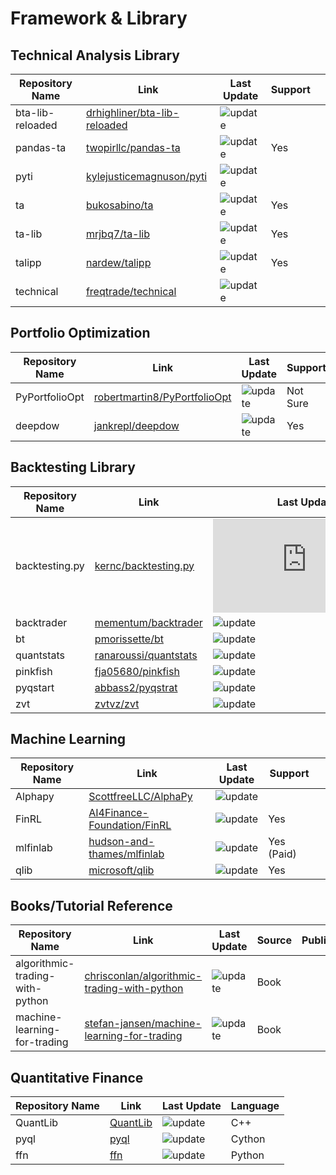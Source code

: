 # Framework & Library

## Technical Analysis Library

| Repository Name  | Link                                                                            | Last Update                                                                        | Support |     |
| ---------------- | ------------------------------------------------------------------------------- | ---------------------------------------------------------------------------------- | ------- | --- |
| bta-lib-reloaded | [drhighliner/bta-lib-reloaded](https://github.com/drhighliner/bta-lib-reloaded) | ![update](https://img.shields.io/github/last-commit/drhighliner/bta-lib-reloaded) |         |     |
| pandas-ta        | [twopirllc/pandas-ta](https://github.com/twopirllc/pandas-ta)                   | ![update](https://img.shields.io/github/last-commit/twopirllc/pandas-ta)           | Yes     |     |
| pyti             | [kylejusticemagnuson/pyti](https://github.com/kylejusticemagnuson/pyti)         | ![update](https://img.shields.io/github/last-commit/kylejusticemagnuson/pyti)      |         |     |
| ta               | [bukosabino/ta](https://github.com/bukosabino/ta)                               | ![update](https://img.shields.io/github/last-commit/bukosabino/ta)                 | Yes     |     |
| ta-lib           | [mrjbq7/ta-lib](https://github.com/mrjbq7/ta-lib)                               | ![update](https://img.shields.io/github/last-commit/mrjbq7/ta-lib)                 | Yes     |     |
| talipp           | [nardew/talipp](https://github.com/nardew/talipp)                               | ![update](https://img.shields.io/github/last-commit/nardew/talipp)                 | Yes     |     |
| technical        | [freqtrade/technical](https://github.com/freqtrade/technical)                   | ![update](https://img.shields.io/github/last-commit/freqtrade/technical)           |         |     |

## Portfolio Optimization

| Repository Name | Link                                                                            | Last Update                                                                       | Support  |     |
| --------------- | ------------------------------------------------------------------------------- | --------------------------------------------------------------------------------- | -------- | --- |
| PyPortfolioOpt  | [robertmartin8/PyPortfolioOpt](https://github.com/robertmartin8/PyPortfolioOpt) | ![update](https://img.shields.io/github/last-commit/robertmartin8/PyPortfolioOpt) | Not Sure |     |
| deepdow         | [jankrepl/deepdow](https://github.com/jankrepl/deepdow)                         | ![update](https://img.shields.io/github/last-commit/jankrepl/deepdow)             | Yes      |     |

## Backtesting Library

| Repository Name | Link                                                              | Last Update                                                                | Support |     |
| --------------- | ----------------------------------------------------------------- | -------------------------------------------------------------------------- | ------- | --- |
| backtesting.py  | [kernc/backtesting.py](https://github.com/kernc/backtesting.py)   | ![update](https://img.shields.io/github/last-commit/kernc/backtesting.py)  | Yes     |     |
| backtrader      | [mementum/backtrader](https://github.com/mementum/backtrader)     | ![update](https://img.shields.io/github/last-commit/mementum/backtrader)   | Yes     |     |
| bt              | [pmorissette/bt](https://github.com/pmorissette/bt)               | ![update](https://img.shields.io/github/last-commit/pmorissette/bt)        | Yes     |     |
| quantstats      | [ranaroussi/quantstats](https://github.com/ranaroussi/quantstats) | ![update](https://img.shields.io/github/last-commit/ranaroussi/quantstats) | Maybe   |     |
| pinkfish        | [fja05680/pinkfish](https://github.com/fja05680/pinkfish)         | ![update](https://img.shields.io/github/last-commit/fja05680/pinkfish)     | Yes     |     |
| pyqstart        | [abbass2/pyqstrat](https://github.com/abbass2/pyqstrat)           | ![update](https://img.shields.io/github/last-commit/abbass2/pyqstrat)      | Yes     |     |
| zvt             | [zvtvz/zvt](https://github.com/zvtvz/zvt)                         | ![update](https://img.shields.io/github/last-commit/zvtvz/zvt)             | Yes     |     |


## Machine Learning

| Repository Name | Link                                                                          | Last Update                                                                      | Support    |     |
| --------------- | ----------------------------------------------------------------------------- | -------------------------------------------------------------------------------- | ---------- | --- |
| Alphapy         | [ScottfreeLLC/AlphaPy](https://github.com/ScottfreeLLC/AlphaPy)               | ![update](https://img.shields.io/github/last-commit/ScottfreeLLC/AlphaPy)        |            |     |
| FinRL           | [AI4Finance-Foundation/FinRL](https://github.com/AI4Finance-Foundation/FinRL) | ![update](https://img.shields.io/github/last-commit/AI4Finance-Foundation/FinRL) | Yes        |     |
| mlfinlab        | [hudson-and-thames/mlfinlab](https://github.com/hudson-and-thames/mlfinlab)   | ![update](https://img.shields.io/github/last-commit/hudson-and-thames/mlfinlab)  | Yes (Paid) |     |
| qlib            | [microsoft/qlib](https://github.com/microsoft/qlib)                           | ![update](https://img.shields.io/github/last-commit/microsoft/qlib)              | Yes        |     |

## Books/Tutorial Reference

| Repository Name                 | Link                                                                                                          | Last Update                                                                                      | Source | Publisher |
| ------------------------------- | ------------------------------------------------------------------------------------------------------------- | ------------------------------------------------------------------------------------------------ | ------ | --------- |
| algorithmic-trading-with-python | [chrisconlan/algorithmic-trading-with-python](https://github.com/chrisconlan/algorithmic-trading-with-python) | ![update](https://img.shields.io/github/last-commit/chrisconlan/algorithmic-trading-with-python) | Book   |           |
| machine-learning-for-trading    | [stefan-jansen/machine-learning-for-trading](https://github.com/stefan-jansen/machine-learning-for-trading)   | ![update](https://img.shields.io/github/last-commit/stefan-jansen/machine-learning-for-trading)  | Book   |           |

## Quantitative Finance

| Repository Name | Link                                              | Last Update                                                             | Language |
| --------------- | ------------------------------------------------- | ----------------------------------------------------------------------- | -------- |
| QuantLib        | [QuantLib](https://github.com/lballabio/QuantLib) | ![update](https://img.shields.io/github/last-commit/lballabio/QuantLib) | C++      |
| pyql            | [pyql](https://github.com/enthought/pyql)         | ![update](https://img.shields.io/github/last-commit/enthought/pyql)     | Cython   |
| ffn             | [ffn](https://github.com/pmorissette/ffn)         | ![update](https://img.shields.io/github/last-commit/pmorissette/ffn)    | Python   |